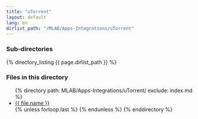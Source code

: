 ```yaml
---
title: "uTorrent"
layout: default
lang: en
dirlist_path: "/MLAB/Apps-Integrations/uTorrent"
---
```

<div class="container">
<h3>Sub-directories</h3>
{% directory_listing {{ page.dirlist_path }} %}
</div>
<div class="container">
<h3>Files in this directory</h3>
<ul>
{% directory path: MLAB/Apps-Integrations/uTorrent/ exclude: index.md %}
  <li><a href="{{ file.url }}" >{{ file.name }}</a></li>{% unless forloop.last %} {% endunless %}
{% enddirectory %}
</ul>
</div>